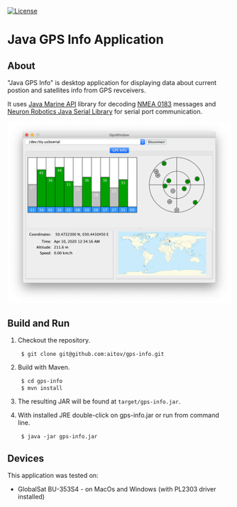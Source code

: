 [![License](https://img.shields.io/badge/License-MIT-brightgreen.svg)](./LICENSE.txt)
# Java GPS Info Application

## About
"Java GPS Info" is desktop application for displaying data about current postion and satellites info from GPS revceivers.

It uses [Java Marine API](https://github.com/ktuukkan/marine-api) library for decoding [NMEA 0183](http://en.wikipedia.org/wiki/NMEA_0183) messages and [Neuron Robotics Java Serial Library](https://github.com/NeuronRobotics/nrjavaserial) for serial port communication.

![GPSWindoe](./img/application_demo.png)

## Build and Run
1. Checkout the repository.

        $ git clone git@github.com:aitov/gps-info.git

2. Build with Maven.

        $ cd gps-info
        $ mvn install
        
3. The resulting JAR will be found at `target/gps-info.jar`.

4. With installed JRE double-click on gps-info.jar or run from command line.

        $ java -jar gps-info.jar
        
## Devices
This application was tested on:
* GlobalSat BU-353S4 - on MacOs and Windows (with PL2303 driver installed)


